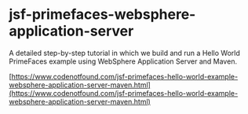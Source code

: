 # jsf-primefaces-websphere-application-server

A detailed step-by-step tutorial in which we build and run a Hello World PrimeFaces example using WebSphere Application Server and Maven.

[https://www.codenotfound.com/jsf-primefaces-hello-world-example-websphere-application-server-maven.html](https://www.codenotfound.com/jsf-primefaces-hello-world-example-websphere-application-server-maven.html)
